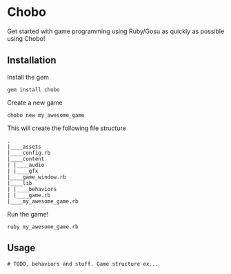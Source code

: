 # Chobo

Get started with game programming using Ruby/Gosu as quickly as possible using Chobo!

## Installation

Install the gem

	gem install chobo

Create a new game

	chobo new my_awesome_game

This will create the following file structure

	.  
	|____assets
	|____config.rb
	|____content
	| |____audio
	| |____gfx
	|____game_window.rb
	|____lib
	| |____behaviors
	| |____game.rb
	|____my_awesome_game.rb

Run the game!

	ruby my_awesome_game.rb

## Usage

	# TODO, behaviors and stuff. Game structure ex...